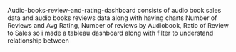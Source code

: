 Audio-books-review-and-rating-dashboard
consists of audio book sales data and audio books reviews data along with  having charts 
Number of Reviews and Avg Rating, Number of reviews by Audiobook, Ratio of Review to Sales 
so i made a tableau dashboard along with filter to understand relationship between
